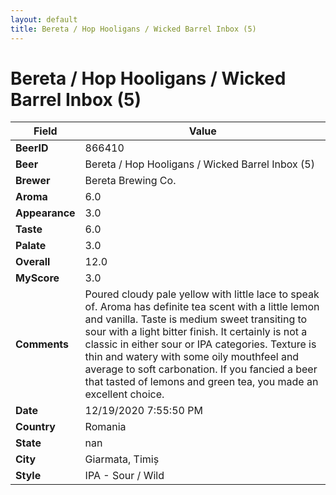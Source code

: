 ```yaml
---
layout: default
title: Bereta / Hop Hooligans / Wicked Barrel Inbox (5)
---
```


# Bereta / Hop Hooligans / Wicked Barrel Inbox (5)

| Field         | Value     |
|---------------|-----------|
| **BeerID** | 866410 |
| **Beer** | Bereta / Hop Hooligans / Wicked Barrel Inbox (5) |
| **Brewer** | Bereta Brewing Co. |
| **Aroma** | 6.0 |
| **Appearance** | 3.0 |
| **Taste** | 6.0 |
| **Palate** | 3.0 |
| **Overall** | 12.0 |
| **MyScore** | 3.0 |
| **Comments** | Poured cloudy pale yellow with little lace to speak of. Aroma has definite tea scent with a little lemon and vanilla. Taste is medium sweet transiting to sour with a light bitter finish. It certainly is not a classic in either sour or IPA categories. Texture is thin and watery with some oily mouthfeel and average to soft carbonation. If you fancied a beer that tasted of lemons and green tea, you made an excellent choice. |
| **Date** | 12/19/2020 7:55:50 PM |
| **Country** | Romania |
| **State** | nan |
| **City** | Giarmata, Timiș |
| **Style** | IPA - Sour / Wild |
